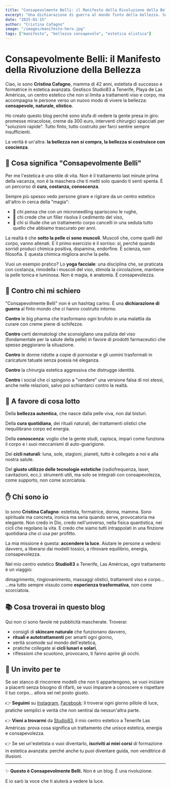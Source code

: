 ```yaml
---
title: "Consapevolmente Belli: il Manifesto della Rivoluzione della Bellezza"
excerpt: "Una dichiarazione di guerra al mondo finto della bellezza. Scopri il nuovo manifesto per una bellezza consapevole, naturale e olistica."
date: "2025-01-15"
author: "Cristina Cafagno"
image: "/images/manifesto-hero.jpg"
tags: ["manifesto", "bellezza consapevole", "estetica olistica"]
---
```


# Consapevolmente Belli: il Manifesto della Rivoluzione della Bellezza

Ciao, io sono **Cristina Cafagno**, mamma di 42 anni, estetista di successo e formatrice in estetica avanzata. Gestisco Studio83 a Tenerife, Playa de Las Américas, un centro estetico che non si limita a trattamenti viso e corpo, ma accompagna le persone verso un nuovo modo di vivere la bellezza: **consapevole, naturale, olistico**.

Ho creato questo blog perché sono stufa di vedere la gente presa in giro: promesse miracolose, creme da 300 euro, interventi chirurgici spacciati per "soluzioni rapide". Tutto finto, tutto costruito per farci sentire sempre insufficienti.

La verità è un'altra: **la bellezza non si compra, la bellezza si costruisce con coscienza**.

## 🌱 Cosa significa "Consapevolmente Belli"

Per me l'estetica è uno stile di vita.
Non è il trattamento last minute prima della vacanza, non è la maschera che ti metti solo quando ti senti spenta.
È un percorso di **cura, costanza, conoscenza**.

Sempre più spesso vedo persone girare e rigirare da un centro estetico all'altro in cerca della "magia":
- 💉 chi pensa che con un microneedling spariscono le rughe,
- 💉 chi crede che un filler risolva il cedimento del viso,
- 💉 chi si illude che un trattamento corpo cancelli in una seduta tutto quello che abbiamo trascurato per anni.

La realtà è che **sotto la pelle ci sono muscoli**. Muscoli che, come quelli del corpo, vanno allenati.
E il primo esercizio è il sorriso: sì, perché quando sorridi produci chimica positiva, dopamina, endorfine. È scienza, non filosofia. E questa chimica migliora anche la pelle.

Vuoi un esempio pratico? Lo **yoga facciale**: una disciplina che, se praticata con costanza, rimodella i muscoli del viso, stimola la circolazione, mantiene la pelle tonica e luminosa.
Non è magia, è anatomia. È consapevolezza.

## 🚫 Contro chi mi schiero

"Consapevolmente Belli" non è un hashtag carino.
È una **dichiarazione di guerra** al finto mondo che ci hanno costruito intorno.

**Contro** le big pharma che trasformano ogni brufolo in una malattia da curare con creme piene di schifezze.

**Contro** certi dermatologi che sconsigliano una pulizia del viso (fondamentale per la salute della pelle) in favore di prodotti farmaceutici che spesso peggiorano la situazione.

**Contro** le donne ridotte a copie di pornostar e gli uomini trasformati in caricature tatuate senza poesia né eleganza.

**Contro** la chirurgia estetica aggressiva che distrugge identità.

**Contro** i social che ci spingono a "vendere" una versione falsa di noi stessi, anche nelle relazioni, salvo poi schiantarci contro la realtà.

## 💖 A favore di cosa lotto

Della **bellezza autentica**, che nasce dalla pelle viva, non dal bisturi.

Della **cura quotidiana**, dei rituali naturali, dei trattamenti olistici che riequilibrano corpo ed energia.

Della **conoscenza**: voglio che la gente studi, capisca, impari come funziona il corpo e i suoi meccanismi di auto-guarigione.

Dei **cicli naturali**: luna, sole, stagioni, pianeti, tutto è collegato a noi e alla nostra salute.

Del **giusto utilizzo delle tecnologie estetiche** (radiofrequenza, laser, cavitazioni, ecc.): strumenti utili, ma solo se integrati con consapevolezza, come supporto, non come scorciatoia.

## ✋ Chi sono io

Io sono **Cristina Cafagno**: estetista, formatrice, donna, mamma.
Sono spirituale ma concreta, ironica ma seria quando serve, provocatoria ma elegante.
Non credo in Dio, credo nell'universo, nella fisica quantistica, nei cicli che regolano la vita.
E credo che siamo tutti intrappolati in una finzione quotidiana che ci usa per profitto.

La mia missione è questa: **accendere la luce**.
Aiutare le persone a vedersi davvero, a liberarsi dai modelli tossici, a ritrovare equilibrio, energia, consapevolezza.

Nel mio centro estetico **Studio83** a Tenerife, Las Américas, ogni trattamento è un viaggio:

dimagrimento, ringiovanimento, massaggi olistici, trattamenti viso e corpo…
…ma tutto sempre vissuto come **esperienza trasformativa**, non come scorciatoia.

## 📚 Cosa troverai in questo blog

Qui non ci sono favole né pubblicità mascherate.
Troverai:

- consigli di **skincare naturale** che funzionano davvero,
- **rituali e autotrattamenti** per amarti ogni giorno,
- verità scomode sul mondo dell'estetica,
- pratiche collegate ai **cicli lunari e solari**,
- riflessioni che scuotono, provocano, ti fanno aprire gli occhi.

## 🌟 Un invito per te

Se sei stanco di rincorrere modelli che non ti appartengono, se vuoi iniziare a piacerti senza bisogno di rifarti, se vuoi imparare a conoscere e rispettare il tuo corpo… allora sei nel posto giusto.

👉 **Seguimi** su [Instagram](https://www.instagram.com/studio83_beautysolution/), [Facebook](https://www.facebook.com/studio83beautysolution): lì troverai ogni giorno pillole di luce, pratiche semplici e verità che non sentirai da nessun'altra parte.

👉 **Vieni a trovarmi** da [Studio83](https://studio83.es), il mio centro estetico a Tenerife Las Américas: prova cosa significa un trattamento che unisce estetica, energia e consapevolezza.

👉 Se sei un'estetista o vuoi diventarlo, **iscriviti ai miei corsi** di formazione in estetica avanzata: perché anche tu puoi diventare guida, non venditrice di illusioni.

---

✨ **Questo è Consapevolmente Belli.**
Non è un blog.
È una rivoluzione.

E io sarò la voce che ti aiuterà a vedere la luce.
